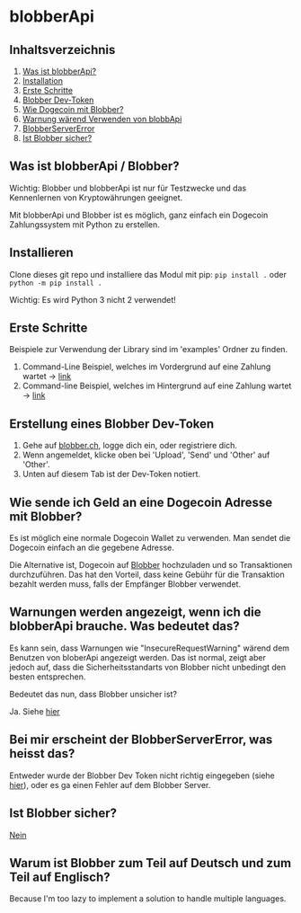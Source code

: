 # blobberApi


## Inhaltsverzeichnis
1. [Was ist blobberApi?](#exp)
1. [Installation](#installation)
1. [Erste Schritte](#steps)
1. [Blobber Dev-Token](#key)
1. [Wie Dogecoin mit Blobber?](#dog)
1. [Warnung wärend Verwenden von blobbApi](#war)
1. [BlobberServerError](#bse)
1. [Ist Blobber sicher?](#security)

## Was ist blobberApi / Blobber? <a name="exp"></a>
Wichtig: Blobber und blobberApi ist nur für Testzwecke und das Kennenlernen von Kryptowährungen geeignet.

Mit blobberApi und Blobber ist es möglich, ganz einfach ein Dogecoin Zahlungssystem mit Python zu erstellen.

## Installieren <a name="installation"></a>
Clone dieses git repo und installiere das Modul mit pip:
```pip install .``` oder ```python -m pip install .```

Wichtig: Es wird Python 3 nicht 2 verwendet!

## Erste Schritte <a name="steps"></a> 

Beispiele zur Verwendung der Library sind im 'examples' Ordner zu finden.

1. Command-Line Beispiel, welches im Vordergrund auf eine Zahlung wartet -> [link](https://github.com/Alone2/blobberApi/blob/master/examples/simpleCliExample.py)
1. Command-line Beispiel, welches im Hintergrund auf eine Zahlung wartet -> [link](https://github.com/Alone2/blobberApi/blob/master/examples/simpleCliExampleAsync.py )

## Erstellung eines Blobber Dev-Token <a name="key"></a>
1. Gehe auf [blobber.ch](https://blobber.ch), logge dich ein, oder registriere dich.
1. Wenn angemeldet, klicke oben bei 'Upload', 'Send' und 'Other' auf 'Other'. 
1. Unten auf diesem Tab ist der Dev-Token notiert.

## Wie sende ich Geld an eine Dogecoin Adresse mit Blobber? <a name="dog"></a>
Es ist möglich eine normale Dogecoin Wallet zu verwenden. Man sendet die Dogecoin einfach an die gegebene Adresse.

Die Alternative ist, Dogecoin auf [Blobber](https://blobber.ch) hochzuladen und so Transaktionen durchzuführen. 
Das hat den Vorteil, dass keine Gebühr für die Transaktion bezahlt werden muss, falls der Empfänger Blobber verwendet.


## Warnungen werden angezeigt, wenn ich die blobberApi brauche. Was bedeutet das? <a name="war"></a>
Es kann sein, dass Warnungen wie "InsecureRequestWarning" wärend dem Benutzen von bloberApi angezeigt werden. 
Das ist normal, zeigt aber jedoch auf, dass die Sicherheitsstandarts von Blobber nicht unbedingt den besten entsprechen.

Bedeutet das nun, dass Blobber unsicher ist?

Ja. Siehe [hier](#security)

## Bei mir erscheint der BlobberServerError, was heisst das?  <a name="bse"></a>
Entweder wurde der Blobber Dev Token nicht richtig eingegeben (siehe [hier](#key)), oder es ga einen Fehler auf dem Blobber Server.

## Ist Blobber sicher? <a name="security"></a>
[Nein](https://blobber.ch#news-BenutzenSieBlobberundDogecoinalsZahlungsmittelaufIhrerWebseite)

## Warum ist Blobber zum Teil auf Deutsch und zum Teil auf Englisch? 
Because I'm too lazy to implement a solution to handle multiple languages.
